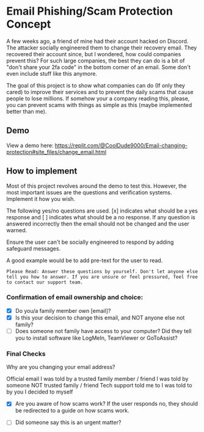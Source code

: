 # Email Phishing/Scam Protection Concept

A few weeks ago, a friend of mine had their account hacked on Discord. The attacker socially engineered them to change their recovery email. They recovered their account since, but I wondered, how could companies prevent this? For such large companies, the best they can do is a bit of "don't share your 2fa code" in the bottom corner of an email. Some don't even include stuff like this anymore.

The goal of this project is to show what companies can do (If only they cared) to improve their services and to prevent the daily scams that cause people to lose millions. If somehow your a company reading this, please, you can prevent scams with things as simple as this (maybe implemented better than me).

## Demo

View a demo here: https://replit.com/@CoolDude9000/Email-changing-protection#site_files/change_email.html

## How to implement

Most of this project revolves around the demo to test this. However, the most important issues are the questions and verification systems. Implement it how you wish.

The following yes/no questions are used. [x] indicates what should be a yes response and [ ] indicates what should be a no response. If any question is answered incorrectly then the email should not be changed and the user warned.

Ensure the user can't be socially engineered to respond by adding safeguard messages.

A good example would be to add pre-text for the user to read.
```
Please Read: Answer these questions by yourself. Don't let anyone else tell you how to answer. If you are unsure or feel pressured, feel free to contact our support team.
```

### Confirmation of email ownership and choice:
- [x] Do you/a family member own [email]?
- [x] Is this your decision to change this email, and NOT anyone else not family?
- [ ] Does someone not family have access to your computer? Did they tell you to install software like LogMeIn, TeamViewer or GoToAssist?

### Final Checks
Why are you changing your email address?

 Official email
 I was told by a trusted family member / friend
 I was told by someone NOT trusted family / friend
 Tech support told me to
 I was told to by you
 I decided to myself

- [x] Are you aware of how scams work?
If the user responds no, they should be redirected to a guide on how scams work.

- [ ] Did someone say this is an urgent matter?
